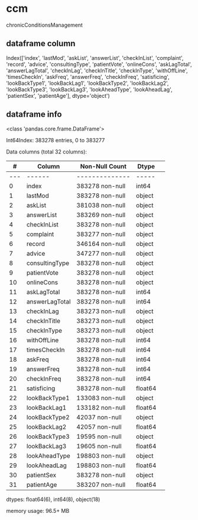 # ccm
chronicConditionsManagement

## dataframe column  
Index(['index', 'lastMod', 'askList', 'answerList', 'checkInList', 'complaint', 'record', 'advice', 'consultingType', 'patientVote', 'onlineCons', 'askLagTotal', 'answerLagTotal', 'checkInLag', 'checkInTitle', 'checkInType', 'withOffLine', 'timesCheckIn', 'askFreq', 'answerFreq', 'checkInFreq', 'satisficing', 'lookBackType1', 'lookBackLag1', 'lookBackType2', 'lookBackLag2', 'lookBackType3', 'lookBackLag3', 'lookAheadType', 'lookAheadLag', 'patientSex', 'patientAge'], dtype='object')  

## dataframe info  

<class 'pandas.core.frame.DataFrame'>  

Int64Index: 383278 entries, 0 to 383277  

Data columns (total 32 columns):  

| #   | Column         | Non-Null Count  | Dtype   |   |
|-----|----------------|-----------------|---------|---|
| --- | ------         | --------------  | -----   |   |
| 0   | index          | 383278 non-null | int64   |   |
| 1   | lastMod        | 383278 non-null | object  |   |
| 2   | askList        | 381038 non-null | object  |   |
| 3   | answerList     | 383269 non-null | object  |   |
| 4   | checkInList    | 383278 non-null | object  |   |
| 5   | complaint      | 383277 non-null | object  |   |
| 6   | record         | 346164 non-null | object  |   |
| 7   | advice         | 347277 non-null | object  |   |
| 8   | consultingType | 383278 non-null | object  |   |
| 9   | patientVote    | 383278 non-null | object  |   |
| 10  | onlineCons     | 383278 non-null | object  |   |
| 11  | askLagTotal    | 383278 non-null | int64   |   |
| 12  | answerLagTotal | 383278 non-null | int64   |   |
| 13  | checkInLag     | 383273 non-null | object  |   |
| 14  | checkInTitle   | 383273 non-null | object  |   |
| 15  | checkInType    | 383273 non-null | object  |   |
| 16  | withOffLine    | 383278 non-null | int64   |   |
| 17  | timesCheckIn   | 383278 non-null | int64   |   |
| 18  | askFreq        | 383278 non-null | int64   |   |
| 19  | answerFreq     | 383278 non-null | int64   |   |
| 20  | checkInFreq    | 383278 non-null | int64   |   |
| 21  | satisficing    | 383278 non-null | float64 |   |
| 22  | lookBackType1  | 133083 non-null | object  |   |
| 23  | lookBackLag1   | 133182 non-null | float64 |   |
| 24  | lookBackType2  | 42037 non-null  | object  |   |
| 25  | lookBackLag2   | 42057 non-null  | float64 |   |
| 26  | lookBackType3  | 19595 non-null  | object  |   |
| 27  | lookBackLag3   | 19605 non-null  | float64 |   |
| 28  | lookAheadType  | 198803 non-null | object  |   |
| 29  | lookAheadLag   | 198803 non-null | float64 |   |
| 30  | patientSex     | 383278 non-null | object  |   |
| 31  | patientAge     | 383207 non-null | float64 |   |

dtypes: float64(6), int64(8), object(18)  

memory usage: 96.5+ MB  

